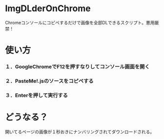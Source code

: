 # ImgDLderOnChrome
Chromeコンソールにコピペするだけで画像を全部DLできるスクリプト。悪用厳禁！

# 使い方

### １．GoogleChromeでF12を押すなりしてコンソール画面を開く
### ２．PasteMe!.jsのソースをコピペする
### ３．Enterを押して実行する

# どうなる？

開いてるページの画像が１秒おきにナンバリングされてダウンロードされる。